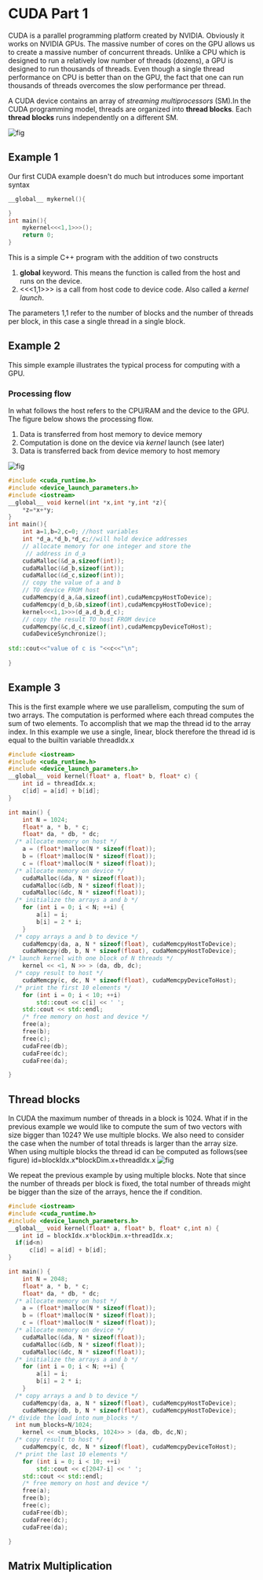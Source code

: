 # CUDA Part 1


CUDA is a parallel programming platform created by NVIDIA. Obviously it works on NVIDIA GPUs.
The massive number of cores on the GPU allows us to create a massive number of concurrent threads. 
Unlike a CPU which is designed to run a relatively low number of threads (dozens), a GPU is designed to run thousands of threads. Even though a single thread performance on CPU is better
than on the GPU, the fact that one can run thousands of threads overcomes the slow performance per thread.


A CUDA device contains an array of _streaming multiprocessors_ (SM).In the CUDA programming model, threads are organized into __thread blocks__. Each __thread blocks__ runs independently on a different SM.

![fig](/img/automatic-scalability.png)



## Example 1

Our first CUDA example doesn't do much but introduces some important syntax
```cpp
__global__ mykernel(){

}
int main(){
    mykernel<<<1,1>>>();
    return 0;
}
```

This is a simple C++ program with the addition of two constructs
1. __global__ keyword. This means the function is called from the host and runs on the device.
1. <<<1,1>>> is a call from host code to device code. Also called a _kernel launch_.

The parameters 1,1 refer to the number of blocks and the number of threads per block, in this case a single thread
in a single block.

## Example 2

This simple example illustrates the typical process for computing with a GPU.

### Processing flow

In what follows the host refers to the CPU/RAM and the device to the GPU. The figure below
shows the processing flow. 

1. Data is transferred from host memory to device memory
1. Computation is done on the device via _kernel_ launch (see later)
1. Data is transferred back from device memory to host memory


![fig](/img/cuda-host-device.png)

```cpp
#include <cuda_runtime.h>
#include <device_launch_parameters.h>
#include <iostream>
__global__ void kernel(int *x,int *y,int *z){
    *z=*x+*y;
}
int main(){
    int a=1,b=2,c=0; //host variables
    int *d_a,*d_b,*d_c;//will hold device addresses
    // allocate memory for one integer and store the
     // address in d_a 
    cudaMalloc(&d_a,sizeof(int));
    cudaMalloc(&d_b,sizeof(int));
    cudaMalloc(&d_c,sizeof(int));
    // copy the value of a and b
    // TO device FROM host
    cudaMemcpy(d_a,&a,sizeof(int),cudaMemcpyHostToDevice);
    cudaMemcpy(d_b,&b,sizeof(int),cudaMemcpyHostToDevice);
    kernel<<<1,1>>>(d_a,d_b,d_c);
    // copy the result TO host FROM device
    cudaMemcpy(&c,d_c,sizeof(int),cudaMemcpyDeviceToHost);
    cudaDeviceSynchronize();
    
std::cout<<"value of c is "<<c<<"\n";
    
}
```

## Example 3

This is the first example where we use parallelism, computing the sum of two arrays. The computation is performed where each thread computes the sum of two elements. To accomplish that we map the thread id to the array index. In this example we use a single, linear, block therefore the thread id is equal to the builtin variable threadIdx.x

```cpp
#include <iostream>
#include <cuda_runtime.h>
#include <device_launch_parameters.h>
__global__ void kernel(float* a, float* b, float* c) {
	int id = threadIdx.x;
	c[id] = a[id] + b[id];
}

int main() {
	int N = 1024;
	float* a, * b, * c;
	float* da, * db, * dc;
  /* allocate memory on host */
	a = (float*)malloc(N * sizeof(float));
	b = (float*)malloc(N * sizeof(float));
	c = (float*)malloc(N * sizeof(float));
  /* allocate memory on device */
	cudaMalloc(&da, N * sizeof(float));
	cudaMalloc(&db, N * sizeof(float));
	cudaMalloc(&dc, N * sizeof(float));
  /* initialize the arrays a and b */
	for (int i = 0; i < N; ++i) {
		a[i] = i;
		b[i] = 2 * i;
	}
  /* copy arrays a and b to device */
	cudaMemcpy(da, a, N * sizeof(float), cudaMemcpyHostToDevice);
	cudaMemcpy(db, b, N * sizeof(float), cudaMemcpyHostToDevice);
/* launch kernel with one block of N threads */
	kernel << <1, N >> > (da, db, dc);
  /* copy result to host */
	cudaMemcpy(c, dc, N * sizeof(float), cudaMemcpyDeviceToHost);
  /* print the first 10 elements */
	for (int i = 0; i < 10; ++i)
		std::cout << c[i] << ' ';
	std::cout << std::endl;
	/* free memory on host and device */
	free(a);
	free(b);
	free(c);
	cudaFree(db);
	cudaFree(dc);
	cudaFree(da);

}

```


## Thread blocks

In CUDA the maximum number of threads in a block is 1024. What if in the previous example we would like to compute the sum of two vectors with size bigger than 1024? We use multiple blocks. We also need to consider the case when the number of total threads is larger than the array size. When using multiple blocks the thread id can be computed as follows(see figure) id=blockIdx.x*blockDim.x+threadIdx.x
![fig](/img/thread-hierarchy.png)

We repeat the previous example by using multiple blocks. Note that since the number of threads
per block is fixed, the total number of threads might be bigger than the size of the arrays, hence the if condition.

```cpp
#include <iostream>
#include <cuda_runtime.h>
#include <device_launch_parameters.h>
__global__ void kernel(float* a, float* b, float* c,int n) {
	int id = blockIdx.x*blockDim.x+threadIdx.x;
  if(id<n)
	  c[id] = a[id] + b[id];
}

int main() {
	int N = 2048;
	float* a, * b, * c;
	float* da, * db, * dc;
  /* allocate memory on host */
	a = (float*)malloc(N * sizeof(float));
	b = (float*)malloc(N * sizeof(float));
	c = (float*)malloc(N * sizeof(float));
  /* allocate memory on device */
	cudaMalloc(&da, N * sizeof(float));
	cudaMalloc(&db, N * sizeof(float));
	cudaMalloc(&dc, N * sizeof(float));
  /* initialize the arrays a and b */
	for (int i = 0; i < N; ++i) {
		a[i] = i;
		b[i] = 2 * i;
	}
  /* copy arrays a and b to device */
	cudaMemcpy(da, a, N * sizeof(float), cudaMemcpyHostToDevice);
	cudaMemcpy(db, b, N * sizeof(float), cudaMemcpyHostToDevice);
/* divide the load into num_blocks */
  int num_blocks=N/1024;
	kernel << <num_blocks, 1024>> > (da, db, dc,N);
  /* copy result to host */
	cudaMemcpy(c, dc, N * sizeof(float), cudaMemcpyDeviceToHost);
  /* print the last 10 elements */
	for (int i = 0; i < 10; ++i)
		std::cout << c[2047-i] << ' ';
	std::cout << std::endl;
	/* free memory on host and device */
	free(a);
	free(b);
	free(c);
	cudaFree(db);
	cudaFree(dc);
	cudaFree(da);

}

```

## Matrix Multiplication